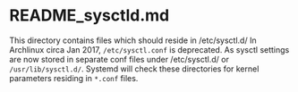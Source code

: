 README_sysctld.md
=================
This directory contains files which should reside in
/etc/sysctl.d/
In Archlinux circa Jan 2017, `/etc/sysctl.conf` is deprecated.
As sysctl settings are now stored in separate conf files under
/etc/sysctl.d/ or `/usr/lib/sysctl.d/`. Systemd will check these
directories for kernel parameters residing in `*.conf` files.
